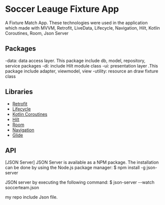 # Soccer Leauge Fixture App

 A Fixture Match App. These technologies were used in the application which made with MVVM, Retrofit, LiveData, Lifecycle, Navigation, Hilt, Kotlin Coroutines, Room, Json Server

## Packages
-data: data access layer. This package include db, model, repository, service packages
-di: include Hilt module class
-ui: presentation layer .This package include adapter, viewmodel, view
-utility: resource an draw fixture class

## Libraries

- [Retrofit](https://square.github.io/retrofit/)
- [Lifecycle](https://developer.android.com/jetpack/androidx/releases/lifecycle)
- [Kotlin Coroutines](https://developer.android.com/kotlin/coroutines)
- [Hilt](https://developer.android.com/training/dependency-injection/hilt-android)
- [Room](https://developer.android.com/topic/libraries/architecture/room)
- [Navigation](https://developer.android.com/guide/navigation)
- [Glide](https://github.com/bumptech/glide)



## API
[JSON Server]
JSON Server is available as a NPM package. The installation can be done by using the Node.js package manager:
$ npm install -g json-server

JSON server by executing the following command:
$ json-server --watch soccerteam.json

my repo include Json file.
 
